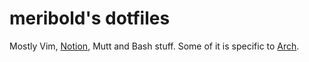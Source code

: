 # meribold's dotfiles

Mostly Vim, [Notion][1], Mutt and Bash stuff.  Some of it is specific to [Arch][2].

[1]: http://notion.sf.net/
[2]: https://www.archlinux.org/

<!-- vim: set tw=90 sts=-1 sw=4 et spell: -->
